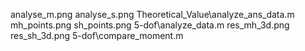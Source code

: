 analyse_m.png analyse_s.png Theoretical_Value\analyze_ans_data.m
mh_points.png    sh_points.png   5-dof\analyze_data.m
res_mh_3d.png    res_sh_3d.png   5-dof\compare_moment.m